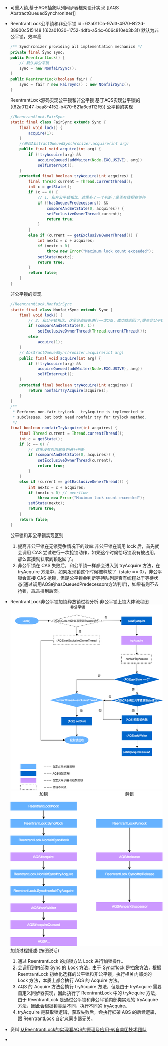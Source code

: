- 可重入锁,基于AQS抽象队列同步器框架设计实现
  [[AQS AbstractQueuedSynchronizer]]
- ReentrantLock公平锁和非公平锁
  id:: 62a0110a-97d3-4970-822d-38900c515148
  ((62a01030-1752-4dfb-a54c-606c810eb3b3)) 
  默认为非公平锁，效率高
  ```java
  /** Synchronizer providing all implementation mechanics */
  private final Sync sync;
  public ReentrantLock() {
      // 默认非公平锁
      sync = new NonfairSync();
  }
  public ReentrantLock(boolean fair) {
      sync = fair ? new FairSync() : new NonfairSync();
  }
  ```
  ReentrantLock源码实现公平锁和非公平锁
  基于AQS实现公平锁的
  ((62a01247-baa8-4152-b470-821a6ed112f5)) 
  公平锁的实现
  ```java
  //ReentrantLock.FairSync
  static final class FairSync extends Sync {
      final void lock() {
          acquire(1);
      }
      //来自AbstractQueuedSynchronizer.acquire(int arg)
      public final void acquire(int arg) {
          if (!tryAcquire(arg) &&
              acquireQueued(addWaiter(Node.EXCLUSIVE), arg))
              selfInterrupt();
      }
      protected final boolean tryAcquire(int acquires) {
          final Thread current = Thread.currentThread();
          int c = getState();
          if (c == 0) {
              // 1. 和非公平锁相比，这里多了一个判断：是否有线程在等待
              if (!hasQueuedPredecessors() &&
                  compareAndSetState(0, acquires)) {
                  setExclusiveOwnerThread(current);
                  return true;
              }
          }
          else if (current == getExclusiveOwnerThread()) {
              int nextc = c + acquires;
              if (nextc < 0)
                  throw new Error("Maximum lock count exceeded");
              setState(nextc);
              return true;
          }
          return false;
      }
  }
  ```
  非公平锁的实现
  ```java
  //ReentrantLock.NonfairSync
  static final class NonfairSync extends Sync {
      final void lock() {
          // 2. 和公平锁相比，这里会直接先进行一次CAS，成功就返回了,提高非公平锁在无锁竞争情况下的效率
          if (compareAndSetState(0, 1))
              setExclusiveOwnerThread(Thread.currentThread());
          else
              acquire(1);
      }
      // AbstractQueuedSynchronizer.acquire(int arg)
      public final void acquire(int arg) {
          if (!tryAcquire(arg) &&
              acquireQueued(addWaiter(Node.EXCLUSIVE), arg))
              selfInterrupt();
      }
      protected final boolean tryAcquire(int acquires) {
          return nonfairTryAcquire(acquires);
      }
  }
  /**
   * Performs non-fair tryLock.  tryAcquire is implemented in
   * subclasses, but both need nonfair try for trylock method.
   */
  final boolean nonfairTryAcquire(int acquires) {
      final Thread current = Thread.currentThread();
      int c = getState();
      if (c == 0) {
          // 这里没有对阻塞队列进行判断
          if (compareAndSetState(0, acquires)) {
              setExclusiveOwnerThread(current);
              return true;
          }
      }
      else if (current == getExclusiveOwnerThread()) {
          int nextc = c + acquires;
          if (nextc < 0) // overflow
              throw new Error("Maximum lock count exceeded");
          setState(nextc);
          return true;
      }
      return false;
  }
  ```
  
  
  公平锁和非公平锁实现区别
  1. 提高非公平锁在无锁竞争情况下的效率:非公平锁在调用 lock 后，首先就会调用 CAS 尝试进行一次抢锁动作，如果这个时候恰巧锁没有被占用，那么直接就获取到锁返回了。
  2. 非公平锁在 CAS 失败后，和公平锁一样都会进入到 tryAcquire 方法，在 tryAcquire 方法中，如果发现锁这个时候被释放了（state == 0），非公平锁会直接 CAS 抢锁，但是公平锁会判断等待队列是否有线程处于等待状态(通过调用AQS的hasQueuedPredecessors方法判断)，如果有则不去抢锁，乖乖排到后面。
- ReentrantLock非公平锁加锁释放锁过程分析
  非公平锁上锁大体流程图
  ![非公平锁上锁流程.png](../assets/image_1654762460693_0.png)
  ![非公平锁加锁和解锁.png](../assets/image_1654762761409_0.png)
  加锁过程描述:(按图说话)
  1. 通过 ReentrantLock 的加锁方法 Lock 进行加锁操作。
  2. 会调用到内部类 Sync 的 Lock 方法，由于 Sync#lock 是抽象方法，根据 ReentrantLock 初始化选择的公平锁和非公平锁，执行相关内部类的 Lock 方法，本质上都会执行 AQS 的 Acquire 方法。
  3. AQS 的 Acquire 方法会执行 tryAcquire 方法，但是由于 tryAcquire 需要自定义同步器实现，因此执行了 ReentrantLock 中的 tryAcquire 方法，由于 ReentrantLock 是通过公平锁和非公平锁内部类实现的 tryAcquire 方法，因此会根据锁类型不同，执行不同的 tryAcquire。
  4. tryAcquire 是获取锁逻辑，获取失败后，会执行框架 AQS 的后续逻辑，跟 ReentrantLock 自定义同步器无关。
- 资料
  [从ReentrantLock的实现看AQS的原理及应用-转自美团技术团队](https://javaguide.cn/java/concurrent/reentrantlock.html#%E5%89%8D%E8%A8%80)
-